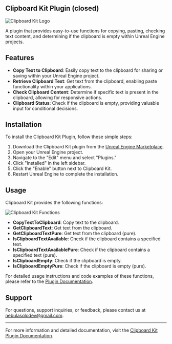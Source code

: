 ## Clipboard Kit Plugin (closed)

![Clipboard Kit Logo](https://i.ibb.co/x1X8sF5/PAGE-1.jpg)

A plugin that provides easy-to-use functions for copying, pasting, checking text content, and determining if the clipboard is empty within Unreal Engine projects.

## Features

- **Copy Text to Clipboard**: Easily copy text to the clipboard for sharing or saving within your Unreal Engine project.
- **Retrieve Clipboard Text**: Get text from the clipboard, enabling paste functionality within your applications.
- **Check Clipboard Content**: Determine if specific text is present in the clipboard, allowing for responsive actions.
- **Clipboard Status**: Check if the clipboard is empty, providing valuable input for conditional decisions.

## Installation

To install the Clipboard Kit Plugin, follow these simple steps:

1. Download the Clipboard Kit plugin from the [Unreal Engine Marketplace](https://www.unrealengine.com/marketplace/en-US/product/clipboard-kit-plugin).
2. Open your Unreal Engine project.
3. Navigate to the "Edit" menu and select "Plugins."
4. Click "Installed" in the left sidebar.
5. Click the "Enable" button next to Clipboard Kit.
6. Restart Unreal Engine to complete the installation.

## Usage

Clipboard Kit provides the following functions:

![Clipboard Kit Functions](https://i.ibb.co/yF2zCZD/Clipboard-Kit-Functions.png)

- **CopyTextToClipboard**: Copy text to the clipboard.
- **GetClipboardText**: Get text from the clipboard.
- **GetClipboardTextPure**: Get text from the clipboard (pure).
- **IsClipboardTextAvailable**: Check if the clipboard contains a specified text.
- **IsClipboardTextAvailablePure**: Check if the clipboard contains a specified text (pure).
- **IsClipboardEmpty**: Check if the clipboard is empty.
- **IsClipboardEmptyPure**: Check if the clipboard is empty (pure).

For detailed usage instructions and code examples of these functions, please refer to the [Plugin Documentation](https://nebulasolodev.github.io/clipboardkit.io-PluginDocumentation/).

## Support

For questions, support inquiries, or feedback, please contact us at [nebulasolodev@gmail.com](mailto:nebulasolodev@gmail.com).

---

For more information and detailed documentation, visit the [Clipboard Kit Plugin Documentation](https://nebulasolodev.github.io/clipboardkit.io-PluginDocumentation/).
